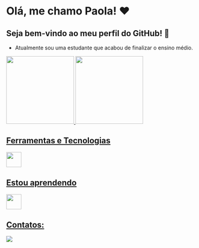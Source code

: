 # Olá, me chamo Paola! ❤️
## Seja bem-vindo ao meu perfil do GitHub! 👋

- Atualmente sou uma estudante que acabou de finalizar o ensino médio.

<div>
<a href="https://github.com/paolacampossilva">
<img loading="lazy" height="180em" src="https://github-readme-stats.vercel.app/api/top-langs/?username=paolacampossilva&layout=compact&langs_count=7&theme=dracula"/>
<img loading="lazy" height="180em" src="https://github-readme-stats.vercel.app/api?username=paolacampossilva&show_icons=true&theme=dracula&include_all_commits=true&count_private=true"/>
</div>
  
## Ferramentas e Tecnologias
<img loading="lazy" src="https://cdn.jsdelivr.net/gh/devicons/devicon/icons/git/git-original.svg" width="40" height="40"/> 

## Estou aprendendo
<img loading="lazy" src="https://cdn.jsdelivr.net/gh/devicons/devicon@latest/icons/javascript/javascript-original.svg" width="40" height="40"/>

## Contatos:

<div>
<a href = "mailto:paa.campossilva@gmail.com"><img loading="lazy" src="https://img.shields.io/badge/Gmail-D14836?style=for-the-badge&logo=gmail&logoColor=white" target="_blank"></a>   
</div>


